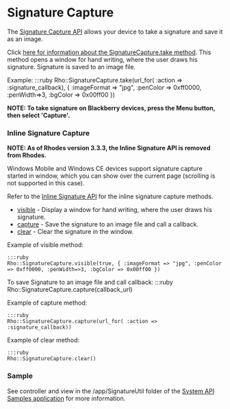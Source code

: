 # Signature Capture

The [Signature Capture API](../../2.2.0/rhodesapi/signaturecapture-api) allows your device to take a signature and save it as an image.

Click [here for information about the SignatureCapture.take method](../../2.2.0/rhodesapi/signaturecapture-api#take). This method opens a window for hand writing, where the user draws his signature. Signature is saved to an image file.

Example:
	:::ruby
	Rho::SignatureCapture.take(url_for( :action => :signature_callback), { :imageFormat => "jpg", :penColor => 0xff0000, :penWidth=>3, :bgColor => 0x00ff00 })

**NOTE: To take signature on Blackberry devices, press the Menu button, then select 'Capture'.**

### Inline Signature Capture
**NOTE: As of Rhodes version 3.3.3, the Inline Signature API is removed from Rhodes.**

Windows Mobile and Windows CE devices support signature capture started in window, which you can show over the current page (scrolling is not supported in this case). 

Refer to the [Inline Signature API](../../2.2.0/rhodesapi/signaturecapture-api#inline-signature-api) for the inline signature capture methods.

* [visible](../../2.2.0/rhodesapi/signaturecapture-api#visible) - Display a window for hand writing, where the user draws his signature.
* [capture](../../2.2.0/rhodesapi/signaturecapture-api#capture) - Save the signature to an image file and call a callback.
* [clear](../../2.2.0/rhodesapi/signaturecapture-api#clear) - Clear the signature in the window.

Example of visible method:<a id="inline-signature-ex" />

	:::ruby
	Rho::SignatureCapture.visible(true, { :imageFormat => "jpg", :penColor => 0xff0000, :penWidth=>3, :bgColor => 0x00ff00 })

To save Signature to an image file and call callback:
	:::ruby
	Rho::SignatureCapture.capture(callback_url)

Example of capture method:

	:::ruby
	Rho::SignatureCapture.capture(url_for( :action => :signature_callback))

Example of clear method:

	:::ruby
	Rho::SignatureCapture.clear()

### Sample
See controller and view in the /app/SignatureUtil folder of the [System API Samples application](http://github.com/rhomobile/rhodes-system-api-samples/tree/master/app/SignatureUtil/controller.rb) for more information.

